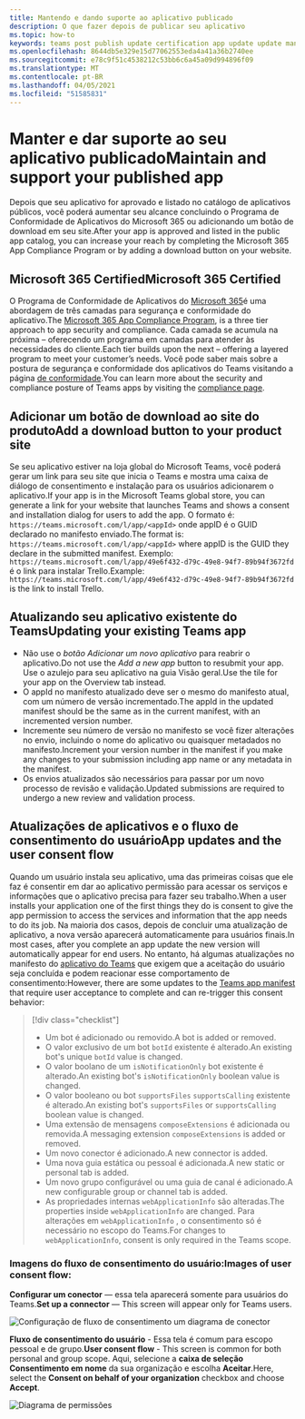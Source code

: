 ```yaml
---
title: Mantendo e dando suporte ao aplicativo publicado
description: O que fazer depois de publicar seu aplicativo
ms.topic: how-to
keywords: teams post publish update certification app update update manifest
ms.openlocfilehash: 8644db5e329e15d77062553eda4a41a36b2740ee
ms.sourcegitcommit: e78c9f51c4538212c53bb6c6a45a09d994896f09
ms.translationtype: MT
ms.contentlocale: pt-BR
ms.lasthandoff: 04/05/2021
ms.locfileid: "51585831"
---
```

# <a name="maintain-and-support-your-published-app"></a><span data-ttu-id="101b8-104">Manter e dar suporte ao seu aplicativo publicado</span><span class="sxs-lookup"><span data-stu-id="101b8-104">Maintain and support your published app</span></span> 

<span data-ttu-id="101b8-105">Depois que seu aplicativo for aprovado e listado no catálogo de aplicativos públicos, você poderá aumentar seu alcance concluindo o Programa de Conformidade de Aplicativos do Microsoft 365 ou adicionando um botão de download em seu site.</span><span class="sxs-lookup"><span data-stu-id="101b8-105">After your app is approved and listed in the public app catalog, you can increase your reach by completing the Microsoft 365 App Compliance Program or by adding a download button on your website.</span></span>

## <a name="microsoft-365-certified"></a><span data-ttu-id="101b8-106">Microsoft 365 Certified</span><span class="sxs-lookup"><span data-stu-id="101b8-106">Microsoft 365 Certified</span></span>

<span data-ttu-id="101b8-107">O Programa de Conformidade de Aplicativos do [Microsoft 365](./application-certification.md)é uma abordagem de três camadas para segurança e conformidade do aplicativo.</span><span class="sxs-lookup"><span data-stu-id="101b8-107">The [Microsoft 365 App Compliance Program](./application-certification.md), is a three tier approach to app security and compliance.</span></span> <span data-ttu-id="101b8-108">Cada camada se acumula na próxima – oferecendo um programa em camadas para atender às necessidades do cliente.</span><span class="sxs-lookup"><span data-stu-id="101b8-108">Each tier builds upon the next – offering a layered program to meet your customer’s needs.</span></span> <span data-ttu-id="101b8-109">Você pode saber mais sobre a postura de segurança e conformidade dos aplicativos do Teams visitando a página [de conformidade](https://docs.microsoft.com/microsoft-365-app-certification/teams/teams-apps).</span><span class="sxs-lookup"><span data-stu-id="101b8-109">You can learn more about the security and compliance posture of Teams apps by visiting the [compliance page](https://docs.microsoft.com/microsoft-365-app-certification/teams/teams-apps).</span></span>

## <a name="add-a-download-button-to-your-product-site"></a><span data-ttu-id="101b8-110">Adicionar um botão de download ao site do produto</span><span class="sxs-lookup"><span data-stu-id="101b8-110">Add a download button to your product site</span></span>

<span data-ttu-id="101b8-111">Se seu aplicativo estiver na loja global do Microsoft Teams, você poderá gerar um link para seu site que inicia o Teams e mostra uma caixa de diálogo de consentimento e instalação para os usuários adicionarem o aplicativo.</span><span class="sxs-lookup"><span data-stu-id="101b8-111">If your app is in the Microsoft Teams global store, you can generate a link for your website that launches Teams and shows a consent and installation dialog for users to add the app.</span></span>
<span data-ttu-id="101b8-112">O formato é:  `https://teams.microsoft.com/l/app/<appId>` onde appID é o GUID declarado no manifesto enviado.</span><span class="sxs-lookup"><span data-stu-id="101b8-112">The format is:  `https://teams.microsoft.com/l/app/<appId>` where appID is the GUID they declare in the submitted manifest.</span></span>
<span data-ttu-id="101b8-113">Exemplo: `https://teams.microsoft.com/l/app/49e6f432-d79c-49e8-94f7-89b94f3672fd` é o link para instalar Trello.</span><span class="sxs-lookup"><span data-stu-id="101b8-113">Example: `https://teams.microsoft.com/l/app/49e6f432-d79c-49e8-94f7-89b94f3672fd` is the link to install Trello.</span></span>

## <a name="updating-your-existing-teams-app"></a><span data-ttu-id="101b8-114">Atualizando seu aplicativo existente do Teams</span><span class="sxs-lookup"><span data-stu-id="101b8-114">Updating your existing Teams app</span></span>

* <span data-ttu-id="101b8-115">Não use o *botão Adicionar um novo aplicativo* para reabrir o aplicativo.</span><span class="sxs-lookup"><span data-stu-id="101b8-115">Do not use the *Add a new app* button to resubmit your app.</span></span> <span data-ttu-id="101b8-116">Use o azulejo para seu aplicativo na guia Visão geral.</span><span class="sxs-lookup"><span data-stu-id="101b8-116">Use the tile for your app on the Overview tab instead.</span></span>
* <span data-ttu-id="101b8-117">O appId no manifesto atualizado deve ser o mesmo do manifesto atual, com um número de versão incrementado.</span><span class="sxs-lookup"><span data-stu-id="101b8-117">The appId in the updated manifest should be the same as in the current manifest, with an incremented version number.</span></span>
* <span data-ttu-id="101b8-118">Incremente seu número de versão no manifesto se você fizer alterações no envio, incluindo o nome do aplicativo ou quaisquer metadados no manifesto.</span><span class="sxs-lookup"><span data-stu-id="101b8-118">Increment your version number in the manifest if you make any changes to your submission including app name or any metadata in the manifest.</span></span>
* <span data-ttu-id="101b8-119">Os envios atualizados são necessários para passar por um novo processo de revisão e validação.</span><span class="sxs-lookup"><span data-stu-id="101b8-119">Updated submissions are required to undergo a new review and validation process.</span></span>

## <a name="app-updates-and-the-user-consent-flow"></a><span data-ttu-id="101b8-120">Atualizações de aplicativos e o fluxo de consentimento do usuário</span><span class="sxs-lookup"><span data-stu-id="101b8-120">App updates and the user consent flow</span></span>

<span data-ttu-id="101b8-121">Quando um usuário instala seu aplicativo, uma das primeiras coisas que ele faz é consentir em dar ao aplicativo permissão para acessar os serviços e informações que o aplicativo precisa para fazer seu trabalho.</span><span class="sxs-lookup"><span data-stu-id="101b8-121">When a user installs your application one of the first things they do is consent to give the app permission to access the services and information that the app needs to do its job.</span></span> <span data-ttu-id="101b8-122">Na maioria dos casos, depois de concluir uma atualização de aplicativo, a nova versão aparecerá automaticamente para usuários finais.</span><span class="sxs-lookup"><span data-stu-id="101b8-122">In most cases, after you complete an app update the new version will automatically appear for end users.</span></span> <span data-ttu-id="101b8-123">No entanto, há algumas atualizações no manifesto do [aplicativo do Teams](../../../../resources/schema/manifest-schema.md) que exigem que a aceitação do usuário seja concluída e podem reacionar esse comportamento de consentimento:</span><span class="sxs-lookup"><span data-stu-id="101b8-123">However, there are some updates to the [Teams app manifest](../../../../resources/schema/manifest-schema.md) that require user acceptance to complete and can re-trigger this consent behavior:</span></span>

 >[!div class="checklist"]
>
> * <span data-ttu-id="101b8-124">Um bot é adicionado ou removido.</span><span class="sxs-lookup"><span data-stu-id="101b8-124">A bot is added or removed.</span></span>
> * <span data-ttu-id="101b8-125">O valor exclusivo de um bot `botId` existente é alterado.</span><span class="sxs-lookup"><span data-stu-id="101b8-125">An existing bot's unique `botId` value is changed.</span></span>
> * <span data-ttu-id="101b8-126">O valor boolano de um `isNotificationOnly` bot existente é alterado.</span><span class="sxs-lookup"><span data-stu-id="101b8-126">An existing bot's `isNotificationOnly` boolean value is changed.</span></span>
> * <span data-ttu-id="101b8-127">O valor booleano ou bot `supportsFiles` `supportsCalling` existente é alterado.</span><span class="sxs-lookup"><span data-stu-id="101b8-127">An existing bot's `supportsFiles` or `supportsCalling` boolean value is changed.</span></span>
> * <span data-ttu-id="101b8-128">Uma extensão de mensagens `composeExtensions` é adicionada ou removida.</span><span class="sxs-lookup"><span data-stu-id="101b8-128">A messaging extension `composeExtensions` is added or removed.</span></span>
> * <span data-ttu-id="101b8-129">Um novo conector é adicionado.</span><span class="sxs-lookup"><span data-stu-id="101b8-129">A new connector is added.</span></span>
> * <span data-ttu-id="101b8-130">Uma nova guia estática ou pessoal é adicionada.</span><span class="sxs-lookup"><span data-stu-id="101b8-130">A new static or personal tab is added.</span></span>
> * <span data-ttu-id="101b8-131">Um novo grupo configurável ou uma guia de canal é adicionado.</span><span class="sxs-lookup"><span data-stu-id="101b8-131">A new configurable group or channel tab is added.</span></span>
> * <span data-ttu-id="101b8-132">As propriedades internas `webApplicationInfo` são alteradas.</span><span class="sxs-lookup"><span data-stu-id="101b8-132">The properties inside `webApplicationInfo` are changed.</span></span> <span data-ttu-id="101b8-133">Para alterações em `webApplicationInfo` , o consentimento só é necessário no escopo do Teams.</span><span class="sxs-lookup"><span data-stu-id="101b8-133">For changes to `webApplicationInfo`, consent is only required in the Teams scope.</span></span>

### <a name="images-of-user-consent-flow"></a><span data-ttu-id="101b8-134">Imagens do fluxo de consentimento do usuário:</span><span class="sxs-lookup"><span data-stu-id="101b8-134">Images of user consent flow:</span></span>

<span data-ttu-id="101b8-135">**Configurar um conector** — essa tela aparecerá somente para usuários do Teams.</span><span class="sxs-lookup"><span data-stu-id="101b8-135">**Set up a connector** —  This screen will appear only for Teams users.</span></span>

![Configuração de fluxo de consentimento um diagrama de conector](../../../../assets/images/connector-teams-consentflow.png)

<span data-ttu-id="101b8-137">**Fluxo de consentimento do usuário** - Essa tela é comum para escopo pessoal e de grupo.</span><span class="sxs-lookup"><span data-stu-id="101b8-137">**User consent flow** - This screen is common for both personal and group scope.</span></span> <span data-ttu-id="101b8-138">Aqui, selecione a **caixa de seleção Consentimento em nome** da sua organização e escolha **Aceitar**.</span><span class="sxs-lookup"><span data-stu-id="101b8-138">Here, select the **Consent on behalf of your organization** checkbox and choose **Accept**.</span></span>

![Diagrama de permissões](../../../../assets/images/user-consent-flow.png)

